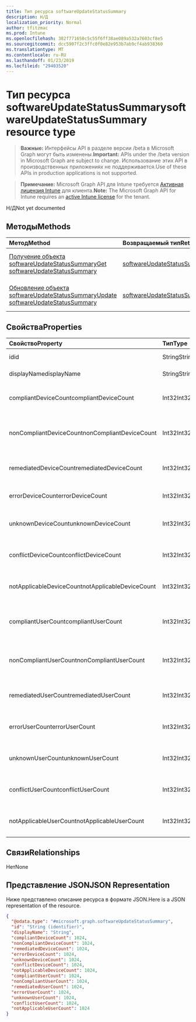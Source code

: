 ```yaml
---
title: Тип ресурса softwareUpdateStatusSummary
description: Н/Д
localization_priority: Normal
author: tfitzmac
ms.prod: Intune
ms.openlocfilehash: 382f771650c5c55f6ff38ae089a532a7603cf8e5
ms.sourcegitcommit: dcc5907f2c3ffc0f0e82e953b7ab9cf4ab938360
ms.translationtype: MT
ms.contentlocale: ru-RU
ms.lasthandoff: 01/23/2019
ms.locfileid: "29403520"
---
```

# <a name="softwareupdatestatussummary-resource-type"></a><span data-ttu-id="97465-103">Тип ресурса softwareUpdateStatusSummary</span><span class="sxs-lookup"><span data-stu-id="97465-103">softwareUpdateStatusSummary resource type</span></span>

> <span data-ttu-id="97465-104">**Важные:** Интерфейсы API в разделе версии /beta в Microsoft Graph могут быть изменены.</span><span class="sxs-lookup"><span data-stu-id="97465-104">**Important:** APIs under the /beta version in Microsoft Graph are subject to change.</span></span> <span data-ttu-id="97465-105">Использование этих API в производственных приложениях не поддерживается.</span><span class="sxs-lookup"><span data-stu-id="97465-105">Use of these APIs in production applications is not supported.</span></span>

> <span data-ttu-id="97465-106">**Примечание:** Microsoft Graph API для Intune требуется [Активная лицензия Intune](https://go.microsoft.com/fwlink/?linkid=839381) для клиента.</span><span class="sxs-lookup"><span data-stu-id="97465-106">**Note:** The Microsoft Graph API for Intune requires an [active Intune license](https://go.microsoft.com/fwlink/?linkid=839381) for the tenant.</span></span>

<span data-ttu-id="97465-107">Н/Д</span><span class="sxs-lookup"><span data-stu-id="97465-107">Not yet documented</span></span>

## <a name="methods"></a><span data-ttu-id="97465-108">Методы</span><span class="sxs-lookup"><span data-stu-id="97465-108">Methods</span></span>
|<span data-ttu-id="97465-109">Метод</span><span class="sxs-lookup"><span data-stu-id="97465-109">Method</span></span>|<span data-ttu-id="97465-110">Возвращаемый тип</span><span class="sxs-lookup"><span data-stu-id="97465-110">Return Type</span></span>|<span data-ttu-id="97465-111">Описание</span><span class="sxs-lookup"><span data-stu-id="97465-111">Description</span></span>|
|:---|:---|:---|
|[<span data-ttu-id="97465-112">Получение объекта softwareUpdateStatusSummary</span><span class="sxs-lookup"><span data-stu-id="97465-112">Get softwareUpdateStatusSummary</span></span>](../api/intune-deviceconfig-softwareupdatestatussummary-get.md)|[<span data-ttu-id="97465-113">softwareUpdateStatusSummary</span><span class="sxs-lookup"><span data-stu-id="97465-113">softwareUpdateStatusSummary</span></span>](../resources/intune-deviceconfig-softwareupdatestatussummary.md)|<span data-ttu-id="97465-114">Чтение свойств и связей объекта [softwareUpdateStatusSummary](../resources/intune-deviceconfig-softwareupdatestatussummary.md).</span><span class="sxs-lookup"><span data-stu-id="97465-114">Read properties and relationships of the [softwareUpdateStatusSummary](../resources/intune-deviceconfig-softwareupdatestatussummary.md) object.</span></span>|
|[<span data-ttu-id="97465-115">Обновление объекта softwareUpdateStatusSummary</span><span class="sxs-lookup"><span data-stu-id="97465-115">Update softwareUpdateStatusSummary</span></span>](../api/intune-deviceconfig-softwareupdatestatussummary-update.md)|[<span data-ttu-id="97465-116">softwareUpdateStatusSummary</span><span class="sxs-lookup"><span data-stu-id="97465-116">softwareUpdateStatusSummary</span></span>](../resources/intune-deviceconfig-softwareupdatestatussummary.md)|<span data-ttu-id="97465-117">Обновление свойств объекта [softwareUpdateStatusSummary](../resources/intune-deviceconfig-softwareupdatestatussummary.md).</span><span class="sxs-lookup"><span data-stu-id="97465-117">Update the properties of a [softwareUpdateStatusSummary](../resources/intune-deviceconfig-softwareupdatestatussummary.md) object.</span></span>|

## <a name="properties"></a><span data-ttu-id="97465-118">Свойства</span><span class="sxs-lookup"><span data-stu-id="97465-118">Properties</span></span>
|<span data-ttu-id="97465-119">Свойство</span><span class="sxs-lookup"><span data-stu-id="97465-119">Property</span></span>|<span data-ttu-id="97465-120">Тип</span><span class="sxs-lookup"><span data-stu-id="97465-120">Type</span></span>|<span data-ttu-id="97465-121">Описание</span><span class="sxs-lookup"><span data-stu-id="97465-121">Description</span></span>|
|:---|:---|:---|
|<span data-ttu-id="97465-122">id</span><span class="sxs-lookup"><span data-stu-id="97465-122">id</span></span>|<span data-ttu-id="97465-123">String</span><span class="sxs-lookup"><span data-stu-id="97465-123">String</span></span>|<span data-ttu-id="97465-124">Ключ объекта.</span><span class="sxs-lookup"><span data-stu-id="97465-124">Key of the entity.</span></span>|
|<span data-ttu-id="97465-125">displayName</span><span class="sxs-lookup"><span data-stu-id="97465-125">displayName</span></span>|<span data-ttu-id="97465-126">String</span><span class="sxs-lookup"><span data-stu-id="97465-126">String</span></span>|<span data-ttu-id="97465-127">Имя политики.</span><span class="sxs-lookup"><span data-stu-id="97465-127">The name of the policy.</span></span>|
|<span data-ttu-id="97465-128">compliantDeviceCount</span><span class="sxs-lookup"><span data-stu-id="97465-128">compliantDeviceCount</span></span>|<span data-ttu-id="97465-129">Int32</span><span class="sxs-lookup"><span data-stu-id="97465-129">Int32</span></span>|<span data-ttu-id="97465-130">Количество устройств, соответствующих требованиям.</span><span class="sxs-lookup"><span data-stu-id="97465-130">Number of compliant devices.</span></span>|
|<span data-ttu-id="97465-131">nonCompliantDeviceCount</span><span class="sxs-lookup"><span data-stu-id="97465-131">nonCompliantDeviceCount</span></span>|<span data-ttu-id="97465-132">Int32</span><span class="sxs-lookup"><span data-stu-id="97465-132">Int32</span></span>|<span data-ttu-id="97465-133">Количество устройств, не соответствующих требованиям.</span><span class="sxs-lookup"><span data-stu-id="97465-133">Number of non compliant devices.</span></span>|
|<span data-ttu-id="97465-134">remediatedDeviceCount</span><span class="sxs-lookup"><span data-stu-id="97465-134">remediatedDeviceCount</span></span>|<span data-ttu-id="97465-135">Int32</span><span class="sxs-lookup"><span data-stu-id="97465-135">Int32</span></span>|<span data-ttu-id="97465-136">Количество исправленных устройств.</span><span class="sxs-lookup"><span data-stu-id="97465-136">Number of remediated devices.</span></span>|
|<span data-ttu-id="97465-137">errorDeviceCount</span><span class="sxs-lookup"><span data-stu-id="97465-137">errorDeviceCount</span></span>|<span data-ttu-id="97465-138">Int32</span><span class="sxs-lookup"><span data-stu-id="97465-138">Int32</span></span>|<span data-ttu-id="97465-139">Количество устройств с ошибками.</span><span class="sxs-lookup"><span data-stu-id="97465-139">Number of devices had error.</span></span>|
|<span data-ttu-id="97465-140">unknownDeviceCount</span><span class="sxs-lookup"><span data-stu-id="97465-140">unknownDeviceCount</span></span>|<span data-ttu-id="97465-141">Int32</span><span class="sxs-lookup"><span data-stu-id="97465-141">Int32</span></span>|<span data-ttu-id="97465-142">Количество неизвестных устройств</span><span class="sxs-lookup"><span data-stu-id="97465-142">Number of unknown devices.</span></span>|
|<span data-ttu-id="97465-143">conflictDeviceCount</span><span class="sxs-lookup"><span data-stu-id="97465-143">conflictDeviceCount</span></span>|<span data-ttu-id="97465-144">Int32</span><span class="sxs-lookup"><span data-stu-id="97465-144">Int32</span></span>|<span data-ttu-id="97465-145">Количество конфликтующих устройств.</span><span class="sxs-lookup"><span data-stu-id="97465-145">Number of conflict devices.</span></span>|
|<span data-ttu-id="97465-146">notApplicableDeviceCount</span><span class="sxs-lookup"><span data-stu-id="97465-146">notApplicableDeviceCount</span></span>|<span data-ttu-id="97465-147">Int32</span><span class="sxs-lookup"><span data-stu-id="97465-147">Int32</span></span>|<span data-ttu-id="97465-148">Количество неприменимых устройств.</span><span class="sxs-lookup"><span data-stu-id="97465-148">Number of not applicable devices.</span></span>|
|<span data-ttu-id="97465-149">compliantUserCount</span><span class="sxs-lookup"><span data-stu-id="97465-149">compliantUserCount</span></span>|<span data-ttu-id="97465-150">Int32</span><span class="sxs-lookup"><span data-stu-id="97465-150">Int32</span></span>|<span data-ttu-id="97465-151">Количество пользователей, соответствующих требованиям.</span><span class="sxs-lookup"><span data-stu-id="97465-151">Number of compliant users.</span></span>|
|<span data-ttu-id="97465-152">nonCompliantUserCount</span><span class="sxs-lookup"><span data-stu-id="97465-152">nonCompliantUserCount</span></span>|<span data-ttu-id="97465-153">Int32</span><span class="sxs-lookup"><span data-stu-id="97465-153">Int32</span></span>|<span data-ttu-id="97465-154">Количество пользователей, не соответствующих требованиям.</span><span class="sxs-lookup"><span data-stu-id="97465-154">Number of non compliant users.</span></span>|
|<span data-ttu-id="97465-155">remediatedUserCount</span><span class="sxs-lookup"><span data-stu-id="97465-155">remediatedUserCount</span></span>|<span data-ttu-id="97465-156">Int32</span><span class="sxs-lookup"><span data-stu-id="97465-156">Int32</span></span>|<span data-ttu-id="97465-157">Количество исправленных пользователей.</span><span class="sxs-lookup"><span data-stu-id="97465-157">Number of remediated users.</span></span>|
|<span data-ttu-id="97465-158">errorUserCount</span><span class="sxs-lookup"><span data-stu-id="97465-158">errorUserCount</span></span>|<span data-ttu-id="97465-159">Int32</span><span class="sxs-lookup"><span data-stu-id="97465-159">Int32</span></span>|<span data-ttu-id="97465-160">Количество пользователей с ошибками.</span><span class="sxs-lookup"><span data-stu-id="97465-160">Number of users had error.</span></span>|
|<span data-ttu-id="97465-161">unknownUserCount</span><span class="sxs-lookup"><span data-stu-id="97465-161">unknownUserCount</span></span>|<span data-ttu-id="97465-162">Int32</span><span class="sxs-lookup"><span data-stu-id="97465-162">Int32</span></span>|<span data-ttu-id="97465-163">Количество неизвестных пользователей.</span><span class="sxs-lookup"><span data-stu-id="97465-163">Number of unknown users.</span></span>|
|<span data-ttu-id="97465-164">conflictUserCount</span><span class="sxs-lookup"><span data-stu-id="97465-164">conflictUserCount</span></span>|<span data-ttu-id="97465-165">Int32</span><span class="sxs-lookup"><span data-stu-id="97465-165">Int32</span></span>|<span data-ttu-id="97465-166">Количество конфликтующих пользователей.</span><span class="sxs-lookup"><span data-stu-id="97465-166">Number of conflict users.</span></span>|
|<span data-ttu-id="97465-167">notApplicableUserCount</span><span class="sxs-lookup"><span data-stu-id="97465-167">notApplicableUserCount</span></span>|<span data-ttu-id="97465-168">Int32</span><span class="sxs-lookup"><span data-stu-id="97465-168">Int32</span></span>|<span data-ttu-id="97465-169">Количество неприменимых пользователей.</span><span class="sxs-lookup"><span data-stu-id="97465-169">Number of not applicable users.</span></span>|

## <a name="relationships"></a><span data-ttu-id="97465-170">Связи</span><span class="sxs-lookup"><span data-stu-id="97465-170">Relationships</span></span>
<span data-ttu-id="97465-171">Нет</span><span class="sxs-lookup"><span data-stu-id="97465-171">None</span></span>

## <a name="json-representation"></a><span data-ttu-id="97465-172">Представление JSON</span><span class="sxs-lookup"><span data-stu-id="97465-172">JSON Representation</span></span>
<span data-ttu-id="97465-173">Ниже представлено описание ресурса в формате JSON.</span><span class="sxs-lookup"><span data-stu-id="97465-173">Here is a JSON representation of the resource.</span></span>
<!-- {
  "blockType": "resource",
  "keyProperty": "id",
  "@odata.type": "microsoft.graph.softwareUpdateStatusSummary"
}
-->
``` json
{
  "@odata.type": "#microsoft.graph.softwareUpdateStatusSummary",
  "id": "String (identifier)",
  "displayName": "String",
  "compliantDeviceCount": 1024,
  "nonCompliantDeviceCount": 1024,
  "remediatedDeviceCount": 1024,
  "errorDeviceCount": 1024,
  "unknownDeviceCount": 1024,
  "conflictDeviceCount": 1024,
  "notApplicableDeviceCount": 1024,
  "compliantUserCount": 1024,
  "nonCompliantUserCount": 1024,
  "remediatedUserCount": 1024,
  "errorUserCount": 1024,
  "unknownUserCount": 1024,
  "conflictUserCount": 1024,
  "notApplicableUserCount": 1024
}
```




